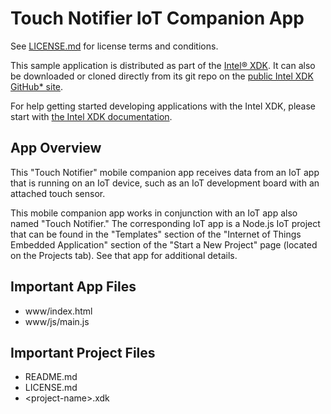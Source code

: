 Touch Notifier IoT Companion App
================================

See [LICENSE.md](LICENSE.md) for license terms and conditions.

This sample application is distributed as part of the
[Intel® XDK](http://xdk.intel.com). It can also be downloaded
or cloned directly from its git repo on the
[public Intel XDK GitHub\* site](https://github.com/gomobile).

For help getting started developing applications with the
Intel XDK, please start with
[the Intel XDK documentation](https://software.intel.com/en-us/xdk/docs).

App Overview
------------

This "Touch Notifier" mobile companion app receives data from an IoT app that
is running on an IoT device, such as an IoT development board with an attached
touch sensor.

This mobile companion app works in conjunction with an IoT app also named
"Touch Notifier." The corresponding IoT app is a Node.js IoT project that can
be found in the "Templates" section of the "Internet of Things Embedded
Application" section of the "Start a New Project" page (located on the
Projects tab). See that app for additional details.

Important App Files
-------------------

* www/index.html
* www/js/main.js

Important Project Files
-----------------------

* README.md
* LICENSE.md
* \<project-name\>.xdk
